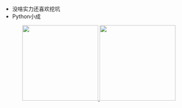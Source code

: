 * 没啥实力还喜欢挖坑
* Python小成

<div align="center">
  <a href="https://github.com/C418-11">
    <img height="200em" src="https://github-readme-stats.vercel.app/api?username=C418-11&show_icons=true&theme=holi" />
    <img height="200em" src="https://github-readme-stats.vercel.app/api/top-langs/?username=C418-11&layout=compact&theme=holi&langs_count=20" />
  </a>
</div>
